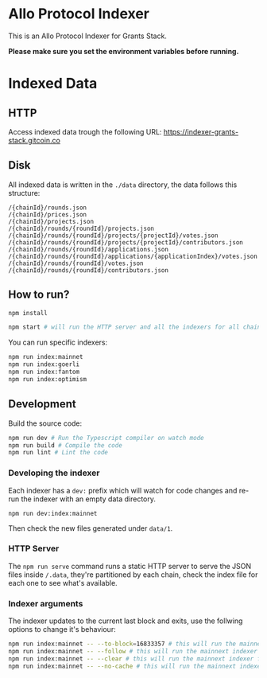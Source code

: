 # Allo Protocol Indexer

This is an Allo Protocol Indexer for Grants Stack.

**Please make sure you set the environment variables before running.**

# Indexed Data

## HTTP

Access indexed data trough the following URL: https://indexer-grants-stack.gitcoin.co

## Disk

All indexed data is written in the `./data` directory, the data follows this structure:

```
/{chainId}/rounds.json
/{chainId}/prices.json
/{chainId}/projects.json
/{chainId}/rounds/{roundId}/projects.json
/{chainId}/rounds/{roundId}/projects/{projectId}/votes.json
/{chainId}/rounds/{roundId}/projects/{projectId}/contributors.json
/{chainId}/rounds/{roundId}/applications.json
/{chainId}/rounds/{roundId}/applications/{applicationIndex}/votes.json
/{chainId}/rounds/{roundId}/votes.json
/{chainId}/rounds/{roundId}/contributors.json
```


## How to run?

```bash
npm install

npm start # will run the HTTP server and all the indexers for all chains
```

You can run specific indexers:

```bash
npm run index:mainnet
npm run index:goerli
npm run index:fantom
npm run index:optimism
```

## Development

Build the source code:

```bash
npm run dev # Run the Typescript compiler on watch mode
npm run build # Compile the code
npm run lint # Lint the code
```

### Developing the indexer

Each indexer has a `dev:` prefix which will watch for code changes and re-run the indexer with an empty data directory.

```
npm run dev:index:mainnet
```

Then check the new files generated under `data/1`.

### HTTP Server

The `npm run serve` command runs a static HTTP server to serve the JSON files inside `/.data`, they're partitioned by each chain, check the index file for each one to see what's available.

### Indexer arguments

The indexer updates to the current last block and exits, use the follwing options to change it's behaviour:

```bash
npm run index:mainnet -- --to-block=16833357 # this will run the mainnext indexer only to the specified block, the program will exit after it's done
npm run index:mainnet -- --follow # this will run the mainnext indexer as a long running process, following the blockchain
npm run index:mainnet -- --clear # this will run the mainnext indexer from empty data, it will index from the beginning
npm run index:mainnet -- --no-cache # this will run the mainnext indexer without a cache
```

